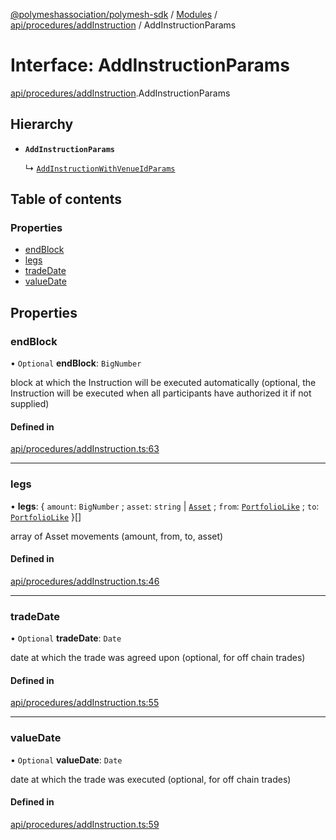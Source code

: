 [@polymeshassociation/polymesh-sdk](../README.md) / [Modules](../modules.md) / [api/procedures/addInstruction](../modules/api_procedures_addInstruction.md) / AddInstructionParams

# Interface: AddInstructionParams

[api/procedures/addInstruction](../modules/api_procedures_addInstruction.md).AddInstructionParams

## Hierarchy

- **`AddInstructionParams`**

  ↳ [`AddInstructionWithVenueIdParams`](api_procedures_addInstruction.AddInstructionWithVenueIdParams.md)

## Table of contents

### Properties

- [endBlock](api_procedures_addInstruction.AddInstructionParams.md#endblock)
- [legs](api_procedures_addInstruction.AddInstructionParams.md#legs)
- [tradeDate](api_procedures_addInstruction.AddInstructionParams.md#tradedate)
- [valueDate](api_procedures_addInstruction.AddInstructionParams.md#valuedate)

## Properties

### endBlock

• `Optional` **endBlock**: `BigNumber`

block at which the Instruction will be executed automatically (optional, the Instruction will be executed when all participants have authorized it if not supplied)

#### Defined in

[api/procedures/addInstruction.ts:63](https://github.com/PolymathNetwork/polymesh-sdk/blob/31dfa0dc/src/api/procedures/addInstruction.ts#L63)

___

### legs

• **legs**: { `amount`: `BigNumber` ; `asset`: `string` \| [`Asset`](../classes/api_entities_Asset.Asset.md) ; `from`: [`PortfolioLike`](../modules/types.md#portfoliolike) ; `to`: [`PortfolioLike`](../modules/types.md#portfoliolike)  }[]

array of Asset movements (amount, from, to, asset)

#### Defined in

[api/procedures/addInstruction.ts:46](https://github.com/PolymathNetwork/polymesh-sdk/blob/31dfa0dc/src/api/procedures/addInstruction.ts#L46)

___

### tradeDate

• `Optional` **tradeDate**: `Date`

date at which the trade was agreed upon (optional, for off chain trades)

#### Defined in

[api/procedures/addInstruction.ts:55](https://github.com/PolymathNetwork/polymesh-sdk/blob/31dfa0dc/src/api/procedures/addInstruction.ts#L55)

___

### valueDate

• `Optional` **valueDate**: `Date`

date at which the trade was executed (optional, for off chain trades)

#### Defined in

[api/procedures/addInstruction.ts:59](https://github.com/PolymathNetwork/polymesh-sdk/blob/31dfa0dc/src/api/procedures/addInstruction.ts#L59)
